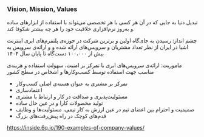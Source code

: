 ### Vision, Mission, Values

تبدیل دنیا به جایی که در آن هر کسی با هر تخصصی می‌تواند با استفاده از ابزارهای ساده و به‌روز نرم‌افزاری خلاقیت خود را هر چه بیشتر شکوفا کند.

چشم انداز:
رسیدن به جای‌گاه اولین و برترین شرکت در حوزه‌ی پلتفرم‌های ابری اینترنت اشیا در ایران از نظر تعداد مشتریان و سرویس‌های ارائه شده و و ارائه‌ی سرویس به بیش از ۱۰۰،۰۰۰ دست‌گاه تا پایان سال ۱۴۰۴

ماموریت: ارائه‌ی سرویس‌های ابری با تمرکز بر امنیت، سهولت استفاده و هزینه‌ی مناسب جهت استفاده توسط کسب‌وکارها و اشخاص در سطح کشور

* تمرکز بر مشتری به عنوان هسته‌ی اصلی کسب‌و‌کار
* اعتمادسازی
* مسئولیت‌پذیری و صداقت در کار و ارتباط با مشتری
* تولید محصولات کارا و در عین حال ساده
* صمیمیت و احترام بین اعضای تیم در عین ارزش به کار تیمی، مسئولیت‌ها و وظایف
* قدم‌های کوچک در راه پیش‌رفت‌های بزرگ

https://inside.6q.io/190-examples-of-company-values/
